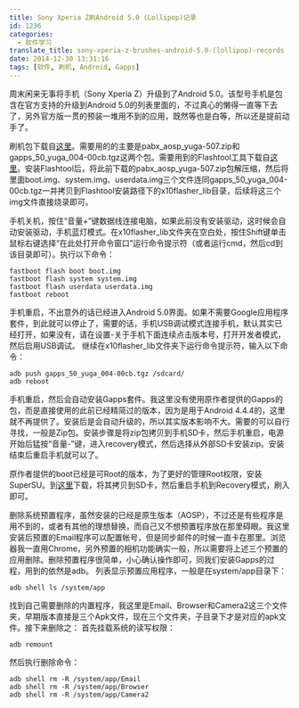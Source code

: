 ```yaml
---
title: Sony Xperia Z刷Android 5.0 (Lollipop)记录
id: 1236
categories:
  - 软件学习
translate_title: sony-xperia-z-brushes-android-5.0-(lollipop)-records
date: 2014-12-30 13:31:16
tags: [软件, 刷机, Android, Gapps]
---
```


周末闲来无事将手机（Sony Xperia Z）升级到了Android 5.0。该型号手机是包含在官方支持的升级到Android 5.0的列表里面的，不过真心的懒得一直等下去了，另外官方版一贯的预装一堆用不到的应用，既然等也是白等，所以还是提前动手了。

刷机包下载自[这里](http://www.blinkenlights.ch/ccms/android/yuga-l.html)。需要用的的主要是pabx_aosp_yuga-507.zip和gapps_50_yuga_004-00cb.tgz这两个包。需要用到的Flashtool工具下载自[这里](http://www.flashtool.net/downloads.php)。安装Flashtool后，将此前下载的pabx_aosp_yuga-507.zip包解压缩，然后将里面boot.img、system.img、userdata.img三个文件连同gapps_50_yuga_004-00cb.tgz一并拷贝到Flashtool安装路径下的x10flasher_lib目录，后续将这三个img文件直接烧录即可。

手机关机，按住“音量+”键数据线连接电脑，如果此前没有安装驱动，这时候会自动安装驱动，手机蓝灯模式。在x10flasher_lib文件夹在空白处，按住Shift键单击鼠标右键选择“在此处打开命令窗口”运行命令提示符（或者运行cmd，然后cd到该目录即可）。执行以下命令：
```shell 
fastboot flash boot boot.img
fastboot flash system system.img
fastboot flash userdata userdata.img
fastboot reboot
```
手机重启，不出意外的话已经进入Android 5.0界面。如果不需要Google应用程序套件，到此就可以停止了，需要的话，手机USB调试模式连接手机，默认其实已经打开，如果没有，请在设置-关于手机下面连续点击版本号，打开开发者模式，然后启用USB调试。
继续在x10flasher_lib文件夹下运行命令提示符，输入以下命令：

```shell
adb push gapps_50_yuga_004-00cb.tgz /sdcard/
adb reboot
```

手机重启，然后会自动安装Gapps套件。我这里没有使用原作者提供的Gapps的包，而是直接使用的此前已经精简过的版本，因为是用于Android 4.4.4的，这里就不再提供了。安装后是会自动升级的，所以其实版本影响不大。需要的可以自行寻找，一般是Zip包。安装步骤是将zip包拷贝到手机SD卡，然后手机重启，电源开始后猛按“音量-”键，进入recovery模式，然后选择从外部SD卡安装zip。安装结束后重启手机就可以了。

原作者提供的boot已经是可Root的版本，为了更好的管理Root权限，安装SuperSU。到[这里](http://download.chainfire.eu/624/SuperSU/BETA-SuperSU-v2.23.zip)下载，将其拷贝到SD卡，然后重启手机到Recovery模式，刷入即可。

删除系统预置程序，虽然安装的已经是原生版本（AOSP），不过还是有些程序是用不到的，或者有其他的理想替换，而自己又不想预置程序放在那里碍眼。我这里安装后预置的Email程序可以配置帐号，但是同步邮件的时候一直卡在那里。浏览器我一直用Chrome，另外预置的相机功能确实一般，所以需要将上述三个预置的应用删除。删除预置程序很简单，小心确认操作即可，同我们安装Gapps的过程，用到的依然是adb。
列表显示预置应用程序，一般是在system/app目录下：

```shell
adb shell ls /system/app
```
找到自己需要删除的内置程序，我这里是Email、Browser和Camera2这三个文件夹，早期版本直接是三个Apk文件，现在三个文件夹，子目录下才是对应的apk文件。接下来删除之：
首先挂载系统的读写权限：

```shell
adb remount
```
然后执行删除命令：

```shell
adb shell rm -R /system/app/Email
adb shell rm -R /system/app/Browser
adb shell rm -R /system/app/Camera2
```

